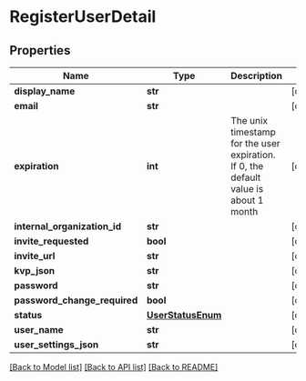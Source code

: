 # RegisterUserDetail

## Properties
Name | Type | Description | Notes
------------ | ------------- | ------------- | -------------
**display_name** | **str** |  | [optional] 
**email** | **str** |  | [optional] 
**expiration** | **int** | The unix timestamp for the user expiration. If 0, the default value is about 1 month | [optional] 
**internal_organization_id** | **str** |  | [optional] 
**invite_requested** | **bool** |  | [optional] 
**invite_url** | **str** |  | [optional] 
**kvp_json** | **str** |  | [optional] 
**password** | **str** |  | [optional] 
**password_change_required** | **bool** |  | [optional] 
**status** | [**UserStatusEnum**](UserStatusEnum.md) |  | [optional] 
**user_name** | **str** |  | [optional] 
**user_settings_json** | **str** |  | [optional] 

[[Back to Model list]](../README.md#documentation-for-models) [[Back to API list]](../README.md#documentation-for-api-endpoints) [[Back to README]](../README.md)


